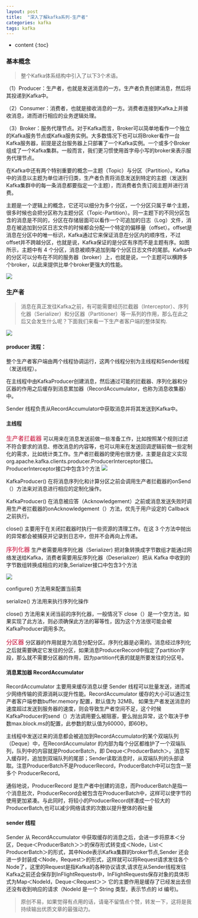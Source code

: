 ```yaml
---
layout: post
title:  "深入了解kafka系列-生产者"
categories: kafka
tags: kafka
---
```


* content
{:toc}

### 基本概念

> 整个Kafka体系结构中引入了以下3个术语。

 （1）Producer：生产者，也就是发送消息的一方。生产者负责创建消息，然后将其投递到Kafka中。

 （2）Consumer：消费者，也就是接收消息的一方。消费者连接到Kafka上并接收消息，进而进行相应的业务逻辑处理。

 （3）Broker：服务代理节点。对于Kafka而言，Broker可以简单地看作一个独立的Kafka服务节点或Kafka服务实例。大多数情况下也可以将Broker看作一台Kafka服务器，前提是这台服务器上只部署了一个Kafka实例。一个或多个Broker组成了一个Kafka集群。一般而言，我们更习惯使用首字母小写的broker来表示服务代理节点。

  在Kafka中还有两个特别重要的概念—主题（Topic）与分区（Partition）。Kafka中的消息以主题为单位进行归类，生产者负责将消息发送到特定的主题（发送到Kafka集群中的每一条消息都要指定一个主题），而消费者负责订阅主题并进行消费。

  主题是一个逻辑上的概念，它还可以细分为多个分区，一个分区只属于单个主题，很多时候也会把分区称为主题分区（Topic-Partition）。同一主题下的不同分区包含的消息是不同的，分区在存储层面可以看作一个可追加的日志（Log）文件，消息在被追加到分区日志文件的时候都会分配一个特定的偏移量（offset）。offset是消息在分区中的唯一标识，Kafka通过它来保证消息在分区内的顺序性，不过offset并不跨越分区，也就是说，Kafka保证的是分区有序而不是主题有序。如图所示，主题中有 4 个分区，消息被顺序追加到每个分区日志文件的尾部。Kafka中的分区可以分布在不同的服务器（broker）上，也就是说，一个主题可以横跨多个broker，以此来提供比单个broker更强大的性能。

  ![](https://tva1.sinaimg.cn/large/007S8ZIlgy1ggao5l941cj30u00km0zz.jpg
  )


### 生产者

> 消息在真正发往Kafka之前，有可能需要经历拦截器（Interceptor）、序列化器（Serializer）和分区器（Partitioner）等一系列的作用，那么在此之后又会发生什么呢？下面我们来看一下生产者客户端的整体架构.

![](https://tva1.sinaimg.cn/large/007S8ZIlgy1ggall9855yj30wk0qsh18.jpg
)

  #### producer 流程：

  整个生产者客户端由两个线程协调运行，这两个线程分别为主线程和Sender线程（发送线程）。

  在主线程中由KafkaProducer创建消息，然后通过可能的拦截器、序列化器和分区器的作用之后缓存到消息累加器（RecordAccumulator，也称为消息收集器）中。

  Sender 线程负责从RecordAccumulator中获取消息并将其发送到Kafka中。


  #### 主线程

   <font color=#C7063  size=3>生产者拦截器</font> 可以用来在消息发送前做一些准备工作，比如按照某个规则过滤不符合要求的消息、修改消息的内容等，也可以用来在发送回调逻辑前做一些定制化的需求，比如统计类工作。生产者拦截器的使用也很方便，主要是自定义实现 org.apache.kafka.clients.producer.ProducerInterceptor接口。ProducerInterceptor接口中包含3个方法
![](https://tva1.sinaimg.cn/large/007S8ZIlgy1ggaombbbfoj31bk0u0ncu.jpg)

KafkaProducer() 在将消息序列化和计算分区之前会调用生产者拦截器的onSend（）方法来对消息进行相应的定制化操作。

KafkaProducer() 在消息被应答（Acknowledgement）之前或消息发送失败时调用生产者拦截器的onAcknowledgement（）方法，优先于用户设定的 Callback 之前执行。

close() 主要用于在关闭拦截器时执行一些资源的清理工作。在这 3 个方法中抛出的异常都会被捕获并记录到日志中，但并不会再向上传递。

  <font color=#C7063  size=3>序列化器</font> 生产者需要用序列化器（Serializer) 把对象转换成字节数组才能通过网络发送给Kafka，消费者需要用反序列化器（Deserializer）把从 Kafka 中收到的字节数组转换成相应的对象,Serializer接口中包含3个方法

![](https://tva1.sinaimg.cn/large/007S8ZIlgy1ggapcp91uuj31tq0qg113.jpg)

configure() 方法用来配置当前类

serialize() 方法用来执行序列化操作

close() 方法用来关闭当前的序列化器，一般情况下 close（）是一个空方法，如果实现了此方法，则必须确保此方法的幂等性，因为这个方法很可能会被KafkaProducer调用多次。

<font color=#C7063  size=3>分区器</font> 分区器的作用就是为消息分配分区。序列化器是必需的。消息经过序列化之后就需要确定它发往的分区，如果消息ProducerRecord中指定了partition字段，那么就不需要分区器的作用，因为partition代表的就是所要发往的分区号。



  #### 消息累加器 RecordAccumulator

 RecordAccumulator 主要用来缓存消息以便 Sender 线程可以批量发送，进而减少网络传输的资源消耗以提升性能。RecordAccumulator 缓存的大小可以通过生产者客户端参数buffer.memory 配置，默认值为 32MB。
  如果生产者发送消息的速度超过发送到服务器的速度，则会导致生产者空间不足，这个时候KafkaProducer的send（）方法调用要么被阻塞，要么抛出异常，这个取决于参数max.block.ms的配置，此参数的默认值为60000，即60秒。

 主线程中发送过来的消息都会被追加到RecordAccumulator的某个双端队列（Deque）中，在RecordAccumulator 的内部为每个分区都维护了一个双端队列，队列中的内容就是ProducerBatch，即 Deque＜ProducerBatch＞。消息写入缓存时，追加到双端队列的尾部；Sender读取消息时，从双端队列的头部读取。注意ProducerBatch不是ProducerRecord，ProducerBatch中可以包含一至多个 ProducerRecord。

 通俗地说，ProducerRecord 是生产者中创建的消息，而ProducerBatch是指一个消息批次，ProducerRecord会被包含在ProducerBatch中，这样可以使字节的使用更加紧凑。与此同时，将较小的ProducerRecord拼凑成一个较大的ProducerBatch,也可以减少网络请求的次数以提升整体的吞吐量

  #### sender 线程

 Sender 从 RecordAccumulator 中获取缓存的消息之后，会进一步将原本＜分区，Deque＜ProducerBatch＞＞的保存形式转变成＜Node，List＜ ProducerBatch＞的形式，其中Node表示Kafka集群的broker节点,Sender 还会进一步封装成＜Node，Request＞的形式，这样就可以将Request请求发往各个Node了，这里的Request是指Kafka的各种协议请求,请求在从Sender线程发往Kafka之前还会保存到InFlightRequests中，InFlightRequests保存对象的具体形式为Map＜NodeId，Deque＜Request＞＞
 它的主要作用是缓存了已经发出去但还没有收到响应的请求（NodeId 是一个 String 类型，表示节点的 id 编号)。


> 原创不易，如果觉得有点用的话，请毫不留情点个赞，转发一下，这将是我持续输出优质文章的最强动力。

